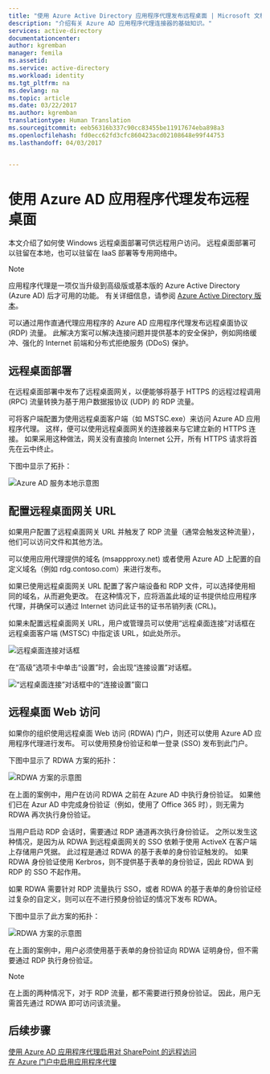 ```yaml
---
title: "使用 Azure Active Directory 应用程序代理发布远程桌面 | Microsoft 文档"
description: "介绍有关 Azure AD 应用程序代理连接器的基础知识。"
services: active-directory
documentationcenter: 
author: kgremban
manager: femila
ms.assetid: 
ms.service: active-directory
ms.workload: identity
ms.tgt_pltfrm: na
ms.devlang: na
ms.topic: article
ms.date: 03/22/2017
ms.author: kgremban
translationtype: Human Translation
ms.sourcegitcommit: eeb56316b337c90cc83455be11917674eba898a3
ms.openlocfilehash: fd0ecc62fd3cfc860423acd02108648e99f44753
ms.lasthandoff: 04/03/2017


---
```


# <a name="publish-remote-desktop-with-azure-ad-application-proxy"></a>使用 Azure AD 应用程序代理发布远程桌面

本文介绍了如何使 Windows 远程桌面部署可供远程用户访问。 远程桌面部署可以驻留在本地，也可以驻留在 IaaS 部署等专用网络中。

> [!NOTE]
> 应用程序代理是一项仅当升级到高级版或基本版的 Azure Active Directory (Azure AD) 后才可用的功能。 有关详细信息，请参阅 [Azure Active Directory 版本](active-directory-editions.md)。

可以通过用作直通代理应用程序的 Azure AD 应用程序代理发布远程桌面协议 (RDP) 流量。 此解决方案可以解决连接问题并提供基本的安全保护，例如网络缓冲、强化的 Internet 前端和分布式拒绝服务 (DDoS) 保护。

## <a name="remote-desktop-deployment"></a>远程桌面部署

在远程桌面部署中发布了远程桌面网关，以便能够将基于 HTTPS 的远程过程调用 (RPC) 流量转换为基于用户数据报协议 (UDP) 的 RDP 流量。

可将客户端配置为使用远程桌面客户端（如 MSTSC.exe）来访问 Azure AD 应用程序代理。 这样，便可以使用远程桌面网关的连接器来与它建立新的 HTTPS 连接。 如果采用这种做法，网关没有直接向 Internet 公开，所有 HTTPS 请求将首先在云中终止。

下图中显示了拓扑：

 ![Azure AD 服务本地示意图](./media/application-proxy-publish-remote-desktop/remote-desktop-topology.png)

## <a name="configure-the-remote-desktop-gateway-url"></a>配置远程桌面网关 URL

如果用户配置了远程桌面网关 URL 并触发了 RDP 流量（通常会触发这种流量），他们可以访问文件和其他方法。

可以使用应用代理提供的域名 (msappproxy.net) 或者使用 Azure AD 上配置的自定义域名（例如 rdg.contoso.com）来进行发布。

如果已使用远程桌面网关 URL 配置了客户端设备和 RDP 文件，可以选择使用相同的域名，从而避免更改。 在这种情况下，应将涵盖此域的证书提供给应用程序代理，并确保可以通过 Internet 访问此证书的证书吊销列表 (CRL)。

如果未配置远程桌面网关 URL，用户或管理员可以使用“远程桌面连接”对话框在远程桌面客户端 (MSTSC) 中指定该 URL，如此处所示。

 ![远程桌面连接对话框](./media/application-proxy-publish-remote-desktop/remote-desktop-connection-advanced.png)

在“高级”选项卡中单击“设置”时，会出现“连接设置”对话框。

 ![“远程桌面连接”对话框中的“连接设置”窗口](./media/application-proxy-publish-remote-desktop/remote-desktop-connection-settings.png)

## <a name="remote-desktop-web-access"></a>远程桌面 Web 访问

如果你的组织使用远程桌面 Web 访问 (RDWA) 门户，则还可以使用 Azure AD 应用程序代理进行发布。 可以使用预身份验证和单一登录 (SSO) 发布到此门户。

下图中显示了 RDWA 方案的拓扑：

 ![RDWA 方案的示意图](./media/application-proxy-publish-remote-desktop/remote-desktop-web-access-portal1.png)

在上面的案例中，用户在访问 RDWA 之前在 Azure AD 中执行身份验证。 如果他们已在 Azur AD 中完成身份验证（例如，使用了 Office 365 时），则无需为 RDWA 再次执行身份验证。

当用户启动 RDP 会话时，需要通过 RDP 通道再次执行身份验证。 之所以发生这种情况，是因为从 RDWA 到远程桌面网关的 SSO 依赖于使用 ActiveX 在客户端上存储用户凭据。 此过程是通过 RDWA 的基于表单的身份验证触发的。 如果 RDWA 身份验证使用 Kerbros，则不提供基于表单的身份验证，因此 RDWA 到 RDP 的 SSO 不起作用。

如果 RDWA 需要针对 RDP 流量执行 SSO，或者 RDWA 的基于表单的身份验证经过复杂的自定义，则可以在不进行预身份验证的情况下发布 RDWA。

下图中显示了此方案的拓扑：

 ![RDWA 方案的示意图](./media/application-proxy-publish-remote-desktop/remote-desktop-web-access-portal2.png)

在上面的案例中，用户必须使用基于表单的身份验证向 RDWA 证明身份，但不需要通过 RDP 执行身份验证。

>[!NOTE]
>在上面的两种情况下，对于 RDP 流量，都不需要进行预身份验证。 因此，用户无需首先通过 RDWA 即可访问该流量。

## <a name="next-steps"></a>后续步骤

[使用 Azure AD 应用程序代理启用对 SharePoint 的远程访问](application-proxy-enable-remote-access-sharepoint.md)  
[在 Azure 门户中启用应用程序代理](active-directory-application-proxy-enable.md)

